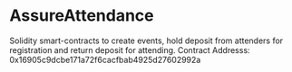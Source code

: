 # AssureAttendance
Solidity smart-contracts to create events, hold deposit from attenders for registration and return deposit for attending.
Contract Addresss: 0x16905c9dcbe171a72f6cacfbab4925d27602992a

